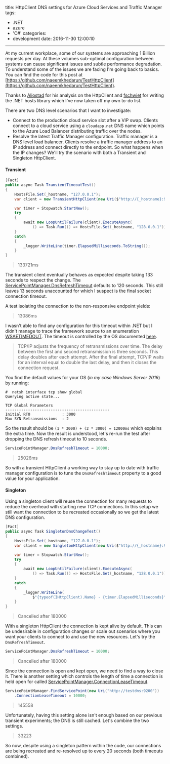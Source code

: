 title: HttpClient DNS settings for Azure Cloud Services and Traffic Manager
tags:
  - .NET
  - azure
  - 'C#'
categories:
  - development
date: 2016-11-30 12:00:10
---

At my current workplace, some of our systems are approaching 1 Billion requests per day. At these volumes sub-optimal configuration between systems can cause significant issues and subtle performance degradation. To understand some of the issues we are facing I'm going back to basics. You can find the code for this post at [https://github.com/naeemkhedarun/TestHttpClient](https://github.com/naeemkhedarun/TestHttpClient).

Thanks to [Aliostad](http://byterot.blogspot.co.uk/2016/07/singleton-httpclient-dns.html) for his analysis on the HttpClient and [fschwiet](https://github.com/fschwiet/PSHostsFile) for writing the .NET hosts library which I've now taken off my own to-do list.

There are two DNS level scenarios that I want to investigate:

* Connect to the production cloud service slot after a VIP swap. Clients connect to a cloud service using a `cloudapp.net` DNS name which points to the Azure Load Balancer distributing traffic over the nodes.
* Resolve the latest Traffic Manager configuration. Traffic manager is a DNS level load balancer. Clients resolve a traffic manager address to an IP address and connect directly to the endpoint. So what happens when the IP changes? We'll try the scenario with both a Transient and Singleton HttpClient. 

#### Transient 

```csharp
[Fact]
public async Task TransientTimeoutTest()
{
    HostsFile.Set(_hostname, "127.0.0.1");
    var client = new TransientHttpClient(new Uri($"http://{_hostname}:9200"));

    var timer = Stopwatch.StartNew();
    try
    {
        await new LoopUntilFailure(client).ExecuteAsync(
            () => Task.Run(() => HostsFile.Set(_hostname, "128.0.0.1")));
    }
    catch
    {
        _logger.WriteLine(timer.ElapsedMilliseconds.ToString());
    }
}
```

> 133721ms

The transient client eventually behaves as expected despite taking 133 seconds to respect the change. The [ServicePointManager.DnsRefreshTimeout](https://msdn.microsoft.com/en-us/library/system.net.servicepointmanager.dnsrefreshtimeout.aspx) defaults to 120 seconds. This still leaves 13 seconds unaccounted for which I suspect is the final socket connection timeout. 

A test isolating the connection to the non-responsive endpoint yields: 

> 13086ms

I wasn't able to find any configuration for this timeout within .NET but I didn't manage to trace the framework source to an enumeration [WSAETIMEDOUT](https://msdn.microsoft.com/en-us/library/windows/desktop/ms740668.aspx#WSAETIMEDOUT). The timeout is controlled by the OS documented [here](https://technet.microsoft.com/en-us/library/cc938208.aspx).

> TCP/IP adjusts the frequency of retransmissions over time. The delay between the first and second retransmission is three seconds. This delay doubles after each attempt. After the final attempt, TCP/IP waits for an interval equal to double the last delay, and then it closes the connection request.

You find the default values for your OS (*in my case Windows Server 2016*) by running:

```
#  netsh interface tcp show global
Querying active state...

TCP Global Parameters
----------------------------------------------
Initial RTO              : 3000
Max SYN Retransmissions  : 2
```

So the result should be `(1 * 3000) + (2 * 3000) = 12000ms` which explains the extra time. Now the result is understood, let's re-run the test after dropping the DNS refresh timeout to 10 seconds.

```csharp
ServicePointManager.DnsRefreshTimeout = 10000;
```

> 25026ms

So with a transient HttpClient a working way to stay up to date with traffic manager configuration is to tune the `DnsRefreshTimeout` property to a good value for your application.

#### Singleton 

Using a singleton client will reuse the connection for many requests to reduce the overhead with starting new TCP connections. In this setup we still want the connection to be recreated occasionally so we get the latest DNS configuration.

```csharp
[Fact]
public async Task SingletonDnsChangeTest()
{
    HostsFile.Set(_hostname, "127.0.0.1");
    var client = new SingletonHttpClient(new Uri($"http://{_hostname}:9200"));

    var timer = Stopwatch.StartNew();
    try
    {
        await new LoopUntilFailure(client).ExecuteAsync(
            () => Task.Run(() => HostsFile.Set(_hostname, "128.0.0.1")));
    }
    catch
    {
        _logger.WriteLine(
            $"{typeof(IHttpClient).Name} - {timer.ElapsedMilliseconds}");
    }
}
```

> Cancelled after 180000

With a singleton HttpClient the connection is kept alive by default. This can be undesirable in configuration changes or scale out scenarios where you want your clients to connect to and use the new resources. Let's try the `DnsRefreshTimeout`.

```csharp
ServicePointManager.DnsRefreshTimeout = 10000;
```

> Cancelled after 180000

Since the connection is open and kept open, we need to find a way to close it. There is another setting which controls the length of time a connection is held open for called [ServicePointManager.ConnectionLeaseTimeout](https://msdn.microsoft.com/en-us/library/system.net.servicepoint.connectionleasetimeout.aspx).

```csharp
ServicePointManager.FindServicePoint(new Uri("http://testdns:9200"))
    .ConnectionLeaseTimeout = 10000;
```

> 145558

Unfortunately, having this setting alone isn't enough based on our previous transient experiments; the DNS is still cached. Let's combine the two settings.

> 33223

So now, despite using a singleton pattern within the code, our connections are being recreated and re-resolved up to every 20 seconds (both timeouts combined). 

